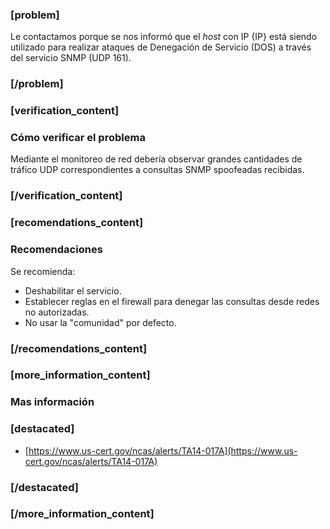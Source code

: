 ### [problem]
Le contactamos porque se nos informó que el *host* con IP {IP} está siendo utilizado para realizar ataques de Denegación de Servicio (DOS) a través del servicio SNMP (UDP 161).
### [/problem]


### [verification_content]
### Cómo verificar el problema
Mediante el monitoreo de red debería observar grandes cantidades de tráfico UDP correspondientes a consultas SNMP spoofeadas recibidas.
### [/verification_content]

### [recomendations_content]
### Recomendaciones
Se recomienda:

* Deshabilitar el servicio.
* Establecer reglas en el firewall para denegar las consultas desde redes no autorizadas. 
* No usar la "comunidad" por defecto. 
### [/recomendations_content]


### [more_information_content]
### Mas información
### [destacated]
* [https://www.us-cert.gov/ncas/alerts/TA14-017A](https://www.us-cert.gov/ncas/alerts/TA14-017A)
### [/destacated]
### [/more_information_content]

